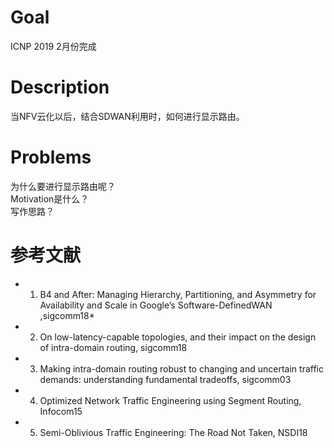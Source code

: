 # Goal 
ICNP 2019 2月份完成

# Description
当NFV云化以后，结合SDWAN利用时，如何进行显示路由。

# Problems
为什么要进行显示路由呢？<br>
Motivation是什么？<br>
写作思路？<br>


# 参考文献
* 1. B4 and After: Managing Hierarchy, Partitioning, and Asymmetry for Availability and Scale in Google’s Software-DefinedWAN ,sigcomm18*<br>
* 2. On low-latency-capable topologies, and their impact on the design of intra-domain routing, sigcomm18<br>
* 3. Making intra-domain routing robust to changing and uncertain traffic demands: understanding fundamental tradeoffs, sigcomm03<br>
* 4. Optimized Network Traffic Engineering using Segment Routing, Infocom15 <br>
* 5. Semi-Oblivious Traffic Engineering: The Road Not Taken, NSDI18<br>
